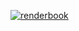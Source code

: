 [![renderbook](https://github.com/anasrana/ems-practicals/actions/workflows/deploy_bookdown.yml/badge.svg)](https://github.com/anasrana/ems-practicals/actions/workflows/deploy_bookdown.yml)

